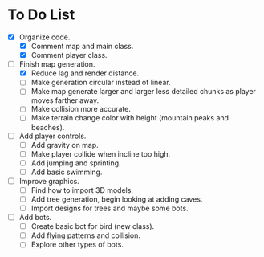 To Do List
==========
- [x] Organize code.
  - [x] Comment map and main class.
  - [x] Comment player class.
- [ ] Finish map generation.
  - [x] Reduce lag and render distance.
  - [ ] Make generation circular instead of linear.
  - [ ] Make map generate larger and larger less detailed chunks as player moves farther away.
  - [ ] Make collision more accurate.
  - [ ] Make terrain change color with height (mountain peaks and beaches).
- [ ] Add player controls.
  - [ ] Add gravity on map.
  - [ ] Make player collide when incline too high.
  - [ ] Add jumping and sprinting.
  - [ ] Add basic swimming.
- [ ] Improve graphics.
  - [ ] Find how to import 3D models.
  - [ ] Add tree generation, begin looking at adding caves.
  - [ ] Import designs for trees and maybe some bots.
- [ ] Add bots.
  - [ ] Create basic bot for bird (new class).
  - [ ] Add flying patterns and collision.
  - [ ] Explore other types of bots.
